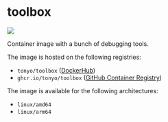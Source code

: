 # toolbox

<a href="https://hub.docker.com/r/tonyo/toolbox">
<img src="https://img.shields.io/docker/image-size/tonyo/toolbox?label=Image%20Size"></img>
</a>

<br />

Container image with a bunch of debugging tools.

The image is hosted on the following registries:

* `tonyo/toolbox` ([DockerHub](https://hub.docker.com/r/tonyo/toolbox))
* `ghcr.io/tonyo/toolbox` ([GitHub Container Registry](https://ghcr.io/tonyo/toolbox))

The image is available for the following architectures:

* `linux/amd64`
* `linux/arm64`
